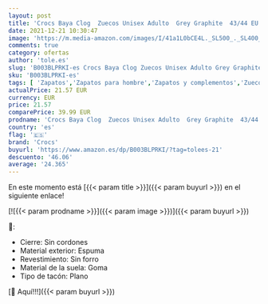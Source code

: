```yaml
---
layout: post
title: 'Crocs Baya Clog  Zuecos Unisex Adulto  Grey Graphite  43/44 EU'
date: 2021-12-21 10:30:47
image: 'https://m.media-amazon.com/images/I/41a1L0bCE4L._SL500_._SL400_.jpg'
comments: true
category: ofertas
author: 'tole.es'
slug: 'B003BLPRKI-es Crocs Baya Clog Zuecos Unisex Adulto Grey Graphite 43/44 EU'
sku: 'B003BLPRKI-es'
tags: [ 'Zapatos','Zapatos para hombre','Zapatos y complementos','Zuecos y mules para hombre','crocs','zuecos', ]
actualPrice: 21.57 EUR
currency: EUR
price: 21.57
comparePrice: 39.99 EUR
prodname: 'Crocs Baya Clog  Zuecos Unisex Adulto  Grey Graphite  43/44 EU'
country: 'es'
flag: '🇪🇸'
brand: 'Crocs'
buyurl: 'https://www.amazon.es/dp/B003BLPRKI/?tag=tolees-21'
descuento: '46.06'
average: '24.365'
---
```


En este momento está [{{< param title >}}]({{< param buyurl >}}) en el siguiente enlace!

[![{{< param prodname >}}]({{< param image >}})]({{< param buyurl >}})

🔎:

- Cierre: Sin cordones
- Material exterior: Espuma
- Revestimiento: Sin forro
- Material de la suela: Goma
- Tipo de tacón: Plano

[🛒 Aquí!!!]({{< param buyurl >}})
